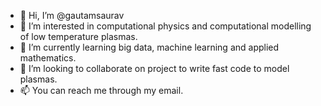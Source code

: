- 👋 Hi, I’m @gautamsaurav
- 👀 I’m interested in computational physics and computational modelling of low temperature plasmas.
- 🌱 I’m currently learning big data, machine learning and applied mathematics.
- 💞️ I’m looking to collaborate on project to write fast code to model plasmas.
- 📫 You can reach me through my email.

<!---
gautamsaurav/gautamsaurav is a ✨ special ✨ repository because its `README.md` (this file) appears on your GitHub profile.
You can click the Preview link to take a look at your changes.
--->
